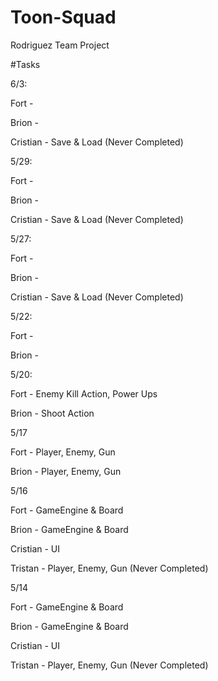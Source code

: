 # Toon-Squad
Rodriguez Team Project

#Tasks

6/3:

Fort -

Brion -

Cristian - Save & Load (Never Completed)

5/29:

Fort -

Brion - 

Cristian - Save & Load (Never Completed)

5/27:

Fort -

Brion -

Cristian - Save & Load (Never Completed)

5/22:

Fort - 

Brion - 

5/20:

Fort - Enemy Kill Action, Power Ups

Brion - Shoot Action

5/17

Fort - Player, Enemy, Gun

Brion - Player, Enemy, Gun

5/16

Fort - GameEngine & Board

Brion - GameEngine & Board

Cristian - UI

Tristan - Player, Enemy, Gun (Never Completed)

5/14

Fort - GameEngine & Board

Brion - GameEngine & Board

Cristian - UI

Tristan - Player, Enemy, Gun (Never Completed)
